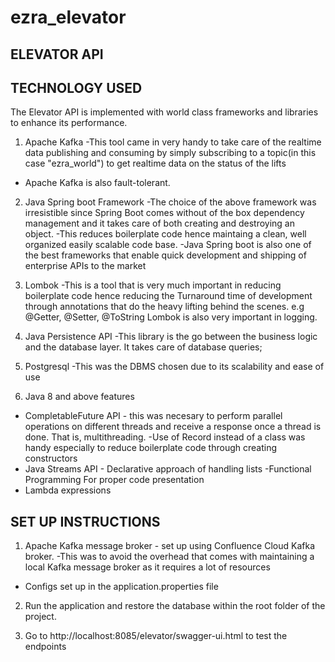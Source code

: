 # ezra_elevator

ELEVATOR API
--------------------


TECHNOLOGY USED
------------------
The Elevator API is implemented with world class frameworks and libraries to enhance its performance.

1. Apache Kafka
-This tool came in very handy to take care of the realtime data publishing and consuming by simply subscribing 
to a topic(in this case "ezra_world") to get realtime data on the status of the lifts
- Apache Kafka is also fault-tolerant.
2. Java Spring boot Framework
-The choice of the above framework was irresistible since Spring Boot
comes without of the box dependency management and it takes care of both creating and destroying an object.
-This reduces boilerplate code hence maintaing a clean, well organized easily scalable code base.
-Java Spring boot is also one of the best frameworks that enable quick development and shipping of enterprise APIs to 
the market

2. Lombok
-This is a tool that is very much important in reducing boilerplate code hence reducing the Turnaround time
of development through annotations that do the heavy lifting behind the scenes. e.g @Getter, @Setter, @ToString
Lombok is also very important in logging.

3. Java Persistence API
-This library is the go between the business logic and the database layer. It takes care of database queries;

4. Postgresql
-This was the  DBMS chosen due to its scalability and ease of use

5. Java 8 and above features
- CompletableFuture API - this was necesary to perform parallel operations on different threads and receive a 
response once a thread is done. That is, multithreading.
-Use of Record instead of a class was handy especially to reduce boilerplate code through creating constructors
- Java Streams API - Declarative approach of handling lists 
-Functional Programming For proper code presentation
- Lambda expressions 


SET UP INSTRUCTIONS
-------------------
1. Apache Kafka message broker - set up using Confluence Cloud Kafka broker. 
-This was to avoid the overhead that comes with maintaining a local Kafka message broker as 
it requires a lot of resources
 - Configs set up in the application.properties file

2. Run the application and restore the database within the root folder of the project.

3. Go to http://localhost:8085/elevator/swagger-ui.html to test the endpoints

